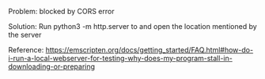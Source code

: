 

Problem: blocked by CORS error

Solution: Run python3 -m http.server  to and open the location mentioned by the server

Reference: https://emscripten.org/docs/getting_started/FAQ.html#how-do-i-run-a-local-webserver-for-testing-why-does-my-program-stall-in-downloading-or-preparing



